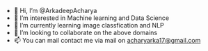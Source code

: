 - 👋 Hi, I’m @ArkadeepAcharya
- 👀 I’m interested in Machine learning and Data Science
- 🌱 I’m currently learning image classfication and NLP
- 💞️ I’m looking to collaborate on the above domains
- 📫 You can mail contact me via mail on acharyarka17@gmail.com

<!---
ArkadeepAcharya/ArkadeepAcharya is a ✨ special ✨ repository because its `README.md` (this file) appears on your GitHub profile.
You can click the Preview link to take a look at your changes.
--->
